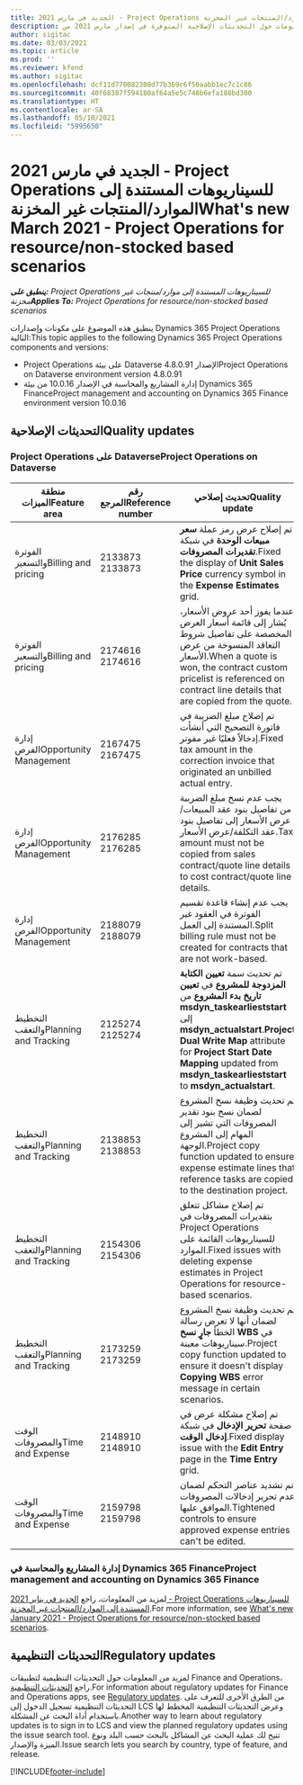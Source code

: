 ```yaml
---
title: الجديد في مارس 2021 - Project Operations للسيناريوهات المستندة إلى الموارد/المنتجات غير المخزنة‬
description: يوفر هذا الموضوع معلومات حول التحديثات الإصلاحية المتوفرة في إصدار مارس 2021 من Project Operations للسيناريوهات المستندة إلى الموارد/المنتجات غير المخزنة.‬
author: sigitac
ms.date: 03/03/2021
ms.topic: article
ms.prod: ''
ms.reviewer: kfend
ms.author: sigitac
ms.openlocfilehash: dcf11d770082308d77b369c6f50aabb1ec7c1c86
ms.sourcegitcommit: 40f68387f594180af64a5e5c748b6efa188bd300
ms.translationtype: HT
ms.contentlocale: ar-SA
ms.lasthandoff: 05/10/2021
ms.locfileid: "5995650"
---
```

# <a name="whats-new-march-2021---project-operations-for-resourcenon-stocked-based-scenarios"></a><span data-ttu-id="694ec-103">الجديد في مارس 2021 - Project Operations للسيناريوهات المستندة إلى الموارد/المنتجات غير المخزنة‬</span><span class="sxs-lookup"><span data-stu-id="694ec-103">What's new March 2021 - Project Operations for resource/non-stocked based scenarios</span></span>

<span data-ttu-id="694ec-104">_**ينطبق على:** Project Operations للسيناريوهات المستندة إلى موارد/منتجات غير مخزنة‬_</span><span class="sxs-lookup"><span data-stu-id="694ec-104">_**Applies To:** Project Operations for resource/non-stocked based scenarios_</span></span>

<span data-ttu-id="694ec-105">ينطبق هذه الموضوع على مكونات وإصدارات Dynamics 365 Project Operations التالية:</span><span class="sxs-lookup"><span data-stu-id="694ec-105">This topic applies to the following Dynamics 365 Project Operations components and versions:</span></span>

- <span data-ttu-id="694ec-106">Project Operations على بيئة Dataverse الإصدار 4.8.0.91</span><span class="sxs-lookup"><span data-stu-id="694ec-106">Project Operations on Dataverse environment version 4.8.0.91</span></span> 
- <span data-ttu-id="694ec-107">إدارة المشاريع والمحاسبة في الإصدار 10.0.16 من بيئة Dynamics 365 Finance</span><span class="sxs-lookup"><span data-stu-id="694ec-107">Project management and accounting on Dynamics 365 Finance environment version 10.0.16</span></span> 

## <a name="quality-updates"></a><span data-ttu-id="694ec-108">التحديثات الإصلاحية</span><span class="sxs-lookup"><span data-stu-id="694ec-108">Quality updates</span></span>

### <a name="project-operations-on-dataverse"></a><span data-ttu-id="694ec-109">Project Operations على Dataverse</span><span class="sxs-lookup"><span data-stu-id="694ec-109">Project Operations on Dataverse</span></span>


| <span data-ttu-id="694ec-110">**منطقة الميزات**</span><span class="sxs-lookup"><span data-stu-id="694ec-110">**Feature area**</span></span> | <span data-ttu-id="694ec-111">**رقم المرجع**</span><span class="sxs-lookup"><span data-stu-id="694ec-111">**Reference number**</span></span> | <span data-ttu-id="694ec-112">**تحديث إصلاحي**</span><span class="sxs-lookup"><span data-stu-id="694ec-112">**Quality update**</span></span> |
| --- | --- | --- |
| <span data-ttu-id="694ec-113">الفوترة والتسعير</span><span class="sxs-lookup"><span data-stu-id="694ec-113">Billing and pricing</span></span> | <span data-ttu-id="694ec-114">2133873 </span><span class="sxs-lookup"><span data-stu-id="694ec-114">2133873</span></span> | <span data-ttu-id="694ec-115">تم إصلاح عرض رمز عملة **سعر مبيعات الوحدة** في شبكة **تقديرات المصروفات**.</span><span class="sxs-lookup"><span data-stu-id="694ec-115">Fixed the display of **Unit Sales Price** currency symbol in the **Expense Estimates** grid.</span></span> |
| <span data-ttu-id="694ec-116">الفوترة والتسعير</span><span class="sxs-lookup"><span data-stu-id="694ec-116">Billing and pricing</span></span> | <span data-ttu-id="694ec-117">2174616 </span><span class="sxs-lookup"><span data-stu-id="694ec-117">2174616</span></span> | <span data-ttu-id="694ec-118">عندما يفوز أحد عروض الأسعار، يُشار إلى قائمة أسعار العرض المخصصة على تفاصيل شروط التعاقد المنسوخة من عرض الأسعار.</span><span class="sxs-lookup"><span data-stu-id="694ec-118">When a quote is won, the contract custom pricelist is referenced on contract line details that are copied from the quote.</span></span> |
| <span data-ttu-id="694ec-119">إدارة الفرص</span><span class="sxs-lookup"><span data-stu-id="694ec-119">Opportunity Management</span></span> | <span data-ttu-id="694ec-120">2167475 </span><span class="sxs-lookup"><span data-stu-id="694ec-120">2167475</span></span> | <span data-ttu-id="694ec-121">تم إصلاح مبلغ الضريبة في فاتورة التصحيح التي أنشأت إدخالاً فعليًا غير مفوتر.</span><span class="sxs-lookup"><span data-stu-id="694ec-121">Fixed tax amount in the correction invoice that originated an unbilled actual entry.</span></span> |
| <span data-ttu-id="694ec-122">إدارة الفرص</span><span class="sxs-lookup"><span data-stu-id="694ec-122">Opportunity Management</span></span> | <span data-ttu-id="694ec-123">2176285 </span><span class="sxs-lookup"><span data-stu-id="694ec-123">2176285</span></span> | <span data-ttu-id="694ec-124">يجب عدم نسخ مبلغ الضريبة من تفاصيل بنود عقد المبيعات/عرض الأسعار إلى تفاصيل بنود عقد التكلفة/عرض الأسعار.</span><span class="sxs-lookup"><span data-stu-id="694ec-124">Tax amount must not be copied from sales contract/quote line details to cost contract/quote line details.</span></span> |
| <span data-ttu-id="694ec-125">إدارة الفرص</span><span class="sxs-lookup"><span data-stu-id="694ec-125">Opportunity Management</span></span> | <span data-ttu-id="694ec-126">2188079 </span><span class="sxs-lookup"><span data-stu-id="694ec-126">2188079</span></span> | <span data-ttu-id="694ec-127">يجب عدم إنشاء قاعدة تقسيم الفوترة في العقود غير المستندة إلى العمل.</span><span class="sxs-lookup"><span data-stu-id="694ec-127">Split billing rule must not be created for contracts that are not work-based.</span></span> |
| <span data-ttu-id="694ec-128">التخطيط والتعقب</span><span class="sxs-lookup"><span data-stu-id="694ec-128">Planning and Tracking</span></span> | <span data-ttu-id="694ec-129">2125274 </span><span class="sxs-lookup"><span data-stu-id="694ec-129">2125274</span></span> | <span data-ttu-id="694ec-130">تم تحديث سمة **تعيين الكتابة المزدوجة للمشروع** في **تعيين تاريخ بدء المشروع** من **msdyn\_taskearlieststart** إلى **msdyn\_actualstart**.</span><span class="sxs-lookup"><span data-stu-id="694ec-130">**Project Dual Write Map** attribute for **Project Start Date Mapping** updated from **msdyn\_taskearlieststart** to **msdyn\_actualstart**.</span></span> |
| <span data-ttu-id="694ec-131">التخطيط والتعقب</span><span class="sxs-lookup"><span data-stu-id="694ec-131">Planning and Tracking</span></span> | <span data-ttu-id="694ec-132">2138853 </span><span class="sxs-lookup"><span data-stu-id="694ec-132">2138853</span></span> | <span data-ttu-id="694ec-133">تم تحديث وظيفة نسخ المشروع لضمان نسخ بنود تقدير المصروفات التي تشير إلى المهام إلى المشروع الوجهة.</span><span class="sxs-lookup"><span data-stu-id="694ec-133">Project copy function updated to ensure expense estimate lines that reference tasks are copied to the destination project.</span></span> |
| <span data-ttu-id="694ec-134">التخطيط والتعقب</span><span class="sxs-lookup"><span data-stu-id="694ec-134">Planning and Tracking</span></span> | <span data-ttu-id="694ec-135">2154306 </span><span class="sxs-lookup"><span data-stu-id="694ec-135">2154306</span></span> | <span data-ttu-id="694ec-136">تم إصلاح مشاكل تتعلق بتقديرات المصروفات في Project Operations للسيناريوهات القائمة على الموارد.</span><span class="sxs-lookup"><span data-stu-id="694ec-136">Fixed issues with deleting expense estimates in Project Operations for resource-based scenarios.</span></span> |
| <span data-ttu-id="694ec-137">التخطيط والتعقب</span><span class="sxs-lookup"><span data-stu-id="694ec-137">Planning and Tracking</span></span> | <span data-ttu-id="694ec-138">2173259 </span><span class="sxs-lookup"><span data-stu-id="694ec-138">2173259</span></span> | <span data-ttu-id="694ec-139">تم تحديث وظيفة نسخ المشروع لضمان أنها لا تعرض رسالة الخطأ **جارٍ نسخ WBS‎‬** في سيناريوهات معينة.</span><span class="sxs-lookup"><span data-stu-id="694ec-139">Project copy function updated to ensure it doesn't display **Copying WBS** error message in certain scenarios.</span></span> |
| <span data-ttu-id="694ec-140">الوقت والمصروفات</span><span class="sxs-lookup"><span data-stu-id="694ec-140">Time and Expense</span></span> | <span data-ttu-id="694ec-141">2148910 </span><span class="sxs-lookup"><span data-stu-id="694ec-141">2148910</span></span> | <span data-ttu-id="694ec-142">تم إصلاح مشكلة عرض في صفحة **تحرير الإدخال** في شبكة **إدخال الوقت**.</span><span class="sxs-lookup"><span data-stu-id="694ec-142">Fixed display issue with the **Edit Entry** page in the **Time Entry** grid.</span></span> |
| <span data-ttu-id="694ec-143">الوقت والمصروفات</span><span class="sxs-lookup"><span data-stu-id="694ec-143">Time and Expense</span></span> | <span data-ttu-id="694ec-144">2159798 </span><span class="sxs-lookup"><span data-stu-id="694ec-144">2159798</span></span> | <span data-ttu-id="694ec-145">تم تشديد عناصر التحكم لضمان عدم تحرير إدخالات المصروفات الموافق عليها.</span><span class="sxs-lookup"><span data-stu-id="694ec-145">Tightened controls to ensure approved expense entries can't be edited.</span></span> |

### <a name="project-management-and-accounting-on-dynamics-365-finance"></a><span data-ttu-id="694ec-146">إدارة المشاريع والمحاسبة في Dynamics 365 Finance</span><span class="sxs-lookup"><span data-stu-id="694ec-146">Project management and accounting on Dynamics 365 Finance</span></span>

<span data-ttu-id="694ec-147">لمزيد من المعلومات، راجع [الجديد في يناير 2021 - Project Operations للسيناريوهات المستندة إلى الموارد/المنتجات غير المخزنة‬](whats-new-jan-2021-resource-based.md).</span><span class="sxs-lookup"><span data-stu-id="694ec-147">For more information, see [What's new January 2021 - Project Operations for resource/non-stocked based scenarios](whats-new-jan-2021-resource-based.md).</span></span>

## <a name="regulatory-updates"></a><span data-ttu-id="694ec-148">التحديثات التنظيمية</span><span class="sxs-lookup"><span data-stu-id="694ec-148">Regulatory updates</span></span>

<span data-ttu-id="694ec-149">لمزيد من المعلومات حول التحديثات التنظيمية لتطبيقات Finance and Operations، راجع [التحديثات التنظيمية](/dynamics365/finance/localizations/regulatory-updates).</span><span class="sxs-lookup"><span data-stu-id="694ec-149">For information about regulatory updates for Finance and Operations apps, see [Regulatory updates](/dynamics365/finance/localizations/regulatory-updates).</span></span> <span data-ttu-id="694ec-150">من الطرق الأخرى للتعرف على التحديثات التنظيمية تسجيل الدخول إلى LCS وعرض التحديثات التنظيمية المخطط لها باستخدام أداة البحث عن المشكلة.</span><span class="sxs-lookup"><span data-stu-id="694ec-150">Another way to learn about regulatory updates is to sign in to LCS and view the planned regulatory updates using the issue search tool.</span></span> <span data-ttu-id="694ec-151">تتيح لك عملية البحث عن المشاكل بالبحث حسب البلد ونوع الميزة والإصدار.</span><span class="sxs-lookup"><span data-stu-id="694ec-151">Issue search lets you search by country, type of feature, and release.</span></span>


[!INCLUDE[footer-include](../includes/footer-banner.md)]